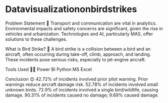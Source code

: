 # Datavisualizationonbirdstrikes
Problem Statement 🎯
Transport and communication are vital in analytics. Environmental impacts and safety concerns are significant, given the rise in vehicles and urbanization. Technologies and AI, particularly MAS, offer solutions to these challenges.

What is Bird Strike? 🤔
A bird strike is a collision between a bird and an aircraft, often occurring during take-off, climb, approach, and landing. These incidents pose serious risks, especially to jet-engine aircraft.

Tools Used 👨‍🚒
Power BI
Python
MS Excel

Conclusion 😊
42.72% of incidents involved prior pilot warning.
Prior warnings reduce aircraft damage risk.
52.78% of incidents involved small unknown birds.
72.9% of incidents involved a single bird/wildlife, causing damage.
90.31% of incidents caused no damage; 9.69% caused damage.
